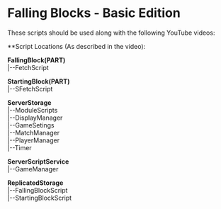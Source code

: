 # Falling Blocks - Basic Edition

These scripts should be used along with the following YouTube videos:

**Script Locations (As described in the video):

**FallingBlock(PART)**  
|--FetchScript

**StartingBlock(PART)**  
|--SFetchScript

**ServerStorage**  
|--ModuleScripts  
    |--DisplayManager  
    |--GameSetings  
    |--MatchManager  
    |--PlayerManager  
    |--Timer  

**ServerScriptService**  
|--GameManager  

**ReplicatedStorage**  
|--FallingBlockScript  
|--StartingBlockScript  

